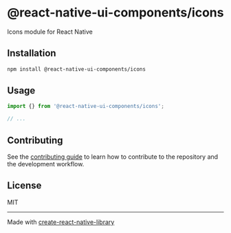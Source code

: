 # @react-native-ui-components/icons

Icons module for React Native

## Installation

```sh
npm install @react-native-ui-components/icons
```

## Usage

```js
import {} from '@react-native-ui-components/icons';

// ...
```

## Contributing

See the [contributing guide](CONTRIBUTING.md) to learn how to contribute to the repository and the development workflow.

## License

MIT

---

Made with [create-react-native-library](https://github.com/callstack/react-native-builder-bob)
